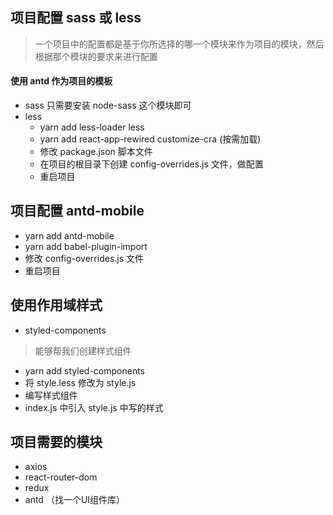 ## 项目配置 sass 或 less

> 一个项目中的配置都是基于你所选择的哪一个模块来作为项目的模块，然后根据那个模块的要求来进行配置

#### 使用 antd 作为项目的模板

- sass 只需要安装 node-sass 这个模块即可
- less
    - yarn add less-loader less
    - yarn add react-app-rewired customize-cra (按需加载)
    - 修改 package.json 脚本文件
    - 在项目的根目录下创建 config-overrides.js 文件，做配置
    - 重启项目

## 项目配置 antd-mobile

- yarn add antd-mobile
- yarn add babel-plugin-import
- 修改 config-overrides.js 文件
- 重启项目

## 使用作用域样式

- styled-components
> 能够帮我们创建样式组件
- yarn add styled-components
- 将 style.less 修改为 style.js
- 编写样式组件
- index.js 中引入 style.js 中写的样式



## 项目需要的模块

- axios
- react-router-dom
- redux
- antd （找一个UI组件库）
